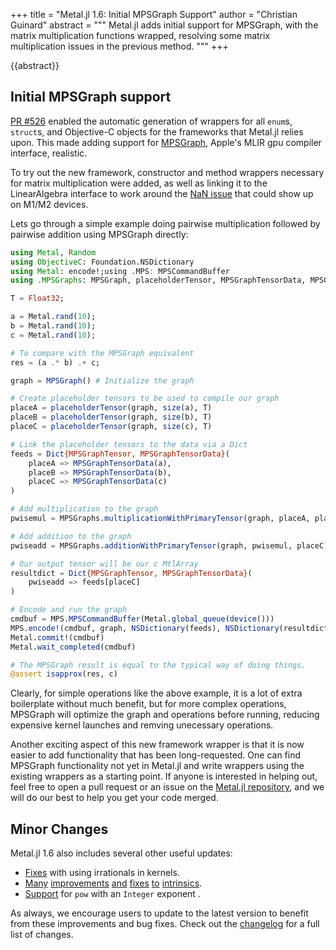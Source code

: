 +++
title = "Metal.jl 1.6: Initial MPSGraph Support"
author = "Christian Guinard"
abstract = """
  Metal.jl adds initial support for MPSGraph, with the matrix multiplication functions
  wrapped, resolving some matrix multiplication issues in the previous method.
"""
+++

{{abstract}}


## Initial MPSGraph support

[PR #526](https://github.com/JuliaGPU/Metal.jl/pull/526) enabled the automatic
generation of wrappers for all `enum`s, `struct`s, and Objective-C objects for
the frameworks that Metal.jl relies upon. This made adding support for [MPSGraph](https://developer.apple.com/documentation/metalperformanceshadersgraph?language=objc),
Apple's MLIR gpu compiler interface, realistic.

To try out the new framework, constructor and method wrappers necessary for matrix
multiplication were added, as well as linking it to the LinearAlgebra interface to
work around the [NaN issue](https://github.com/JuliaGPU/Metal.jl/pull/381) that
could show up on M1/M2 devices.

Lets go through a simple example doing pairwise multiplication followed by pairwise addition
using MPSGraph directly:

```julia
using Metal, Random
using ObjectiveC: Foundation.NSDictionary
using Metal: encode!;using .MPS: MPSCommandBuffer
using .MPSGraphs: MPSGraph, placeholderTensor, MPSGraphTensorData, MPSGraphTensor, multiplicationWithPrimaryTensor, additionWithPrimaryTensor

T = Float32;

a = Metal.rand(10);
b = Metal.rand(10);
c = Metal.rand(10);

# To compare with the MPSGraph equivalent
res = (a .* b) .+ c;

graph = MPSGraph() # Initialize the graph

# Create placeholder tensors to be used to compile our graph
placeA = placeholderTensor(graph, size(a), T)
placeB = placeholderTensor(graph, size(b), T)
placeC = placeholderTensor(graph, size(c), T)

# Link the placeholder tensors to the data via a Dict
feeds = Dict{MPSGraphTensor, MPSGraphTensorData}(
    placeA => MPSGraphTensorData(a),
    placeB => MPSGraphTensorData(b),
    placeC => MPSGraphTensorData(c)
)

# Add multiplication to the graph
pwisemul = MPSGraphs.multiplicationWithPrimaryTensor(graph, placeA, placeB)

# Add addition to the graph
pwiseadd = MPSGraphs.additionWithPrimaryTensor(graph, pwisemul, placeC)

# Our output tensor will be our c MtlArray
resultdict = Dict{MPSGraphTensor, MPSGraphTensorData}(
    pwiseadd => feeds[placeC]
)

# Encode and run the graph
cmdbuf = MPS.MPSCommandBuffer(Metal.global_queue(device()))
MPS.encode!(cmdbuf, graph, NSDictionary(feeds), NSDictionary(resultdict))
Metal.commit!(cmdbuf)
Metal.wait_completed(cmdbuf)

# The MPSGraph result is equal to the typical way of doing things.
@assert isapprox(res, c)
```

Clearly, for simple operations like the above example, it is a lot of extra boilerplate
without much benefit, but for more complex operations, MPSGraph will optimize the graph
and operations before running, reducing expensive kernel launches and remving unecessary
operations.

Another exciting aspect of this new framework wrapper is that it is now easier to add
functionality that has been long-requested. One can find MPSGraph functionality not yet
in Metal.jl and write wrappers using the existing wrappers as a starting point. If anyone
is interested in helping out, feel free to open a pull request or an issue on the
[Metal.jl repository](https://github.com/JuliaGPU/Metal.jl), and we will do our best
to help you get your code merged.

## Minor Changes

Metal.jl 1.6 also includes several other useful updates:

- [Fixes](https://github.com/JuliaGPU/Metal.jl/pull/559) with using irrationals in kernels.
- [Many](https://github.com/JuliaGPU/Metal.jl/pull/529) [improvements](https://github.com/JuliaGPU/Metal.jl/pull/531) [and](https://github.com/JuliaGPU/Metal.jl/pull/533) [fixes](https://github.com/JuliaGPU/Metal.jl/pull/544) [to](https://github.com/JuliaGPU/Metal.jl/pull/582) [intrinsics](https://github.com/JuliaGPU/Metal.jl/pull/561).
- [Support](https://github.com/JuliaGPU/Metal.jl/pull/557) for `pow` with an `Integer` exponent .

As always, we encourage users to update to the latest version to benefit from these
improvements and bug fixes. Check out the
[changelog](https://github.com/JuliaGPU/Metal.jl/releases/tag/v1.6.0) for a full list
of changes.

